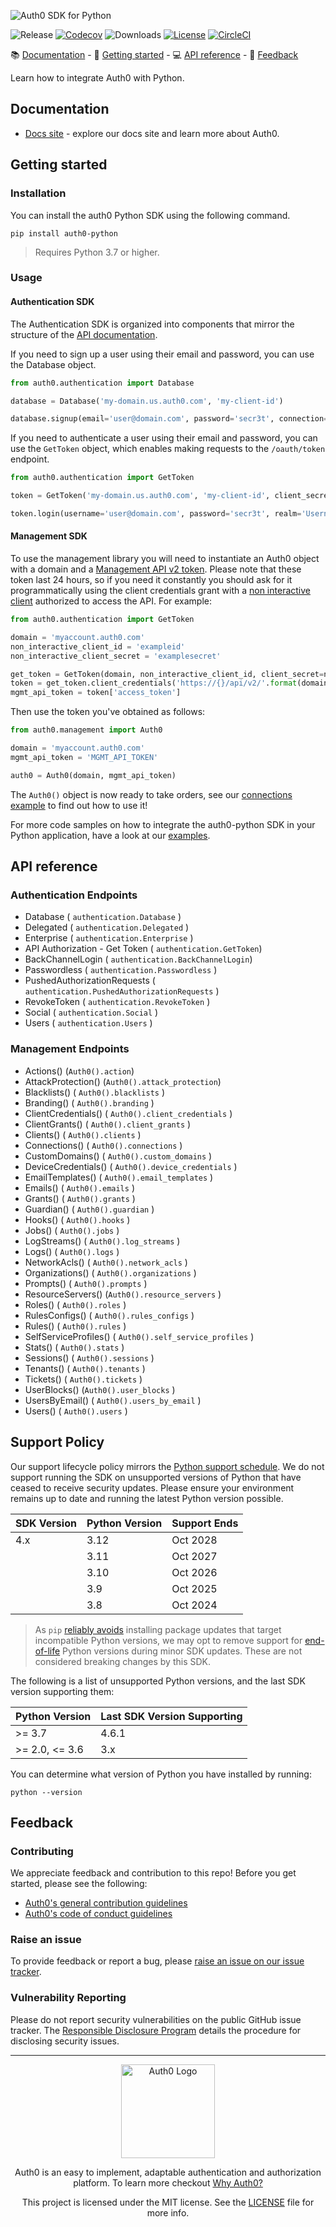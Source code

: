 ![Auth0 SDK for Python](https://cdn.auth0.com/website/sdks/banners/auth0-python-banner.png)

![Release](https://img.shields.io/pypi/v/auth0-python)
[![Codecov](https://img.shields.io/codecov/c/github/auth0/auth0-python)](https://codecov.io/gh/auth0/auth0-python)
![Downloads](https://img.shields.io/pypi/dw/auth0-python)
[![License](https://img.shields.io/:license-MIT-blue.svg?style=flat)](https://opensource.org/licenses/MIT)
[![CircleCI](https://img.shields.io/circleci/build/github/auth0/auth0-python)](https://circleci.com/gh/auth0/auth0-python)

<div>
📚 <a href="#documentation">Documentation</a> - 🚀 <a href="#getting-started">Getting started</a> - 💻 <a href="#api-reference">API reference</a> - 💬 <a href="#feedback">Feedback</a>
</div>


Learn how to integrate Auth0 with Python.
## Documentation
- [Docs site](https://www.auth0.com/docs) - explore our docs site and learn more about Auth0.

## Getting started
### Installation
You can install the auth0 Python SDK using the following command.
```
pip install auth0-python
```

> Requires Python 3.7 or higher.

### Usage

#### Authentication SDK
The Authentication SDK is organized into components that mirror the structure of the
[API documentation](https://auth0.com/docs/auth-api).

If you need to sign up a user using their email and password, you can use the Database object.

```python
from auth0.authentication import Database

database = Database('my-domain.us.auth0.com', 'my-client-id')

database.signup(email='user@domain.com', password='secr3t', connection='Username-Password-Authentication')
```

If you need to authenticate a user using their email and password, you can use the `GetToken` object, which enables making requests to the `/oauth/token` endpoint.

```python
from auth0.authentication import GetToken

token = GetToken('my-domain.us.auth0.com', 'my-client-id', client_secret='my-client-secret')

token.login(username='user@domain.com', password='secr3t', realm='Username-Password-Authentication')
```

#### Management SDK
To use the management library you will need to instantiate an Auth0 object with a domain and a [Management API v2 token](https://auth0.com/docs/api/management/v2/tokens). Please note that these token last 24 hours, so if you need it constantly you should ask for it programmatically using the client credentials grant with a [non interactive client](https://auth0.com/docs/api/management/v2/tokens#1-create-and-authorize-a-client) authorized to access the API. For example:

```python
from auth0.authentication import GetToken

domain = 'myaccount.auth0.com'
non_interactive_client_id = 'exampleid'
non_interactive_client_secret = 'examplesecret'

get_token = GetToken(domain, non_interactive_client_id, client_secret=non_interactive_client_secret)
token = get_token.client_credentials('https://{}/api/v2/'.format(domain))
mgmt_api_token = token['access_token']
```

Then use the token you've obtained as follows:

```python
from auth0.management import Auth0

domain = 'myaccount.auth0.com'
mgmt_api_token = 'MGMT_API_TOKEN'

auth0 = Auth0(domain, mgmt_api_token)
```

The `Auth0()` object is now ready to take orders, see our [connections example](https://github.com/auth0/auth0-python/blob/master/EXAMPLES.md#connections) to find out how to use it!

For more code samples on how to integrate the auth0-python SDK in your Python application, have a look at our [examples](https://github.com/auth0/auth0-python/blob/master/EXAMPLES.md).

## API reference

### Authentication Endpoints

- Database ( `authentication.Database` )
- Delegated ( `authentication.Delegated` )
- Enterprise ( `authentication.Enterprise` )
- API Authorization - Get Token ( `authentication.GetToken`)
- BackChannelLogin ( `authentication.BackChannelLogin`)
- Passwordless ( `authentication.Passwordless` )
- PushedAuthorizationRequests ( `authentication.PushedAuthorizationRequests` )
- RevokeToken ( `authentication.RevokeToken` )
- Social ( `authentication.Social` )
- Users ( `authentication.Users` )


### Management Endpoints

- Actions() (`Auth0().action`)
- AttackProtection() (`Auth0().attack_protection`)
- Blacklists() ( `Auth0().blacklists` )
- Branding() ( `Auth0().branding` )
- ClientCredentials() ( `Auth0().client_credentials` )
- ClientGrants() ( `Auth0().client_grants` )
- Clients() ( `Auth0().clients` )
- Connections() ( `Auth0().connections` )
- CustomDomains() ( `Auth0().custom_domains` )
- DeviceCredentials() ( `Auth0().device_credentials` )
- EmailTemplates() ( `Auth0().email_templates` )
- Emails() ( `Auth0().emails` )
- Grants() ( `Auth0().grants` )
- Guardian() ( `Auth0().guardian` )
- Hooks() ( `Auth0().hooks` )
- Jobs() ( `Auth0().jobs` )
- LogStreams() ( `Auth0().log_streams` )
- Logs() ( `Auth0().logs` )
- NetworkAcls() ( `Auth0().network_acls` )
- Organizations() ( `Auth0().organizations` )
- Prompts() ( `Auth0().prompts` )
- ResourceServers() (`Auth0().resource_servers` )
- Roles() ( `Auth0().roles` )
- RulesConfigs() ( `Auth0().rules_configs` )
- Rules() ( `Auth0().rules` )
- SelfServiceProfiles() ( `Auth0().self_service_profiles` )
- Stats() ( `Auth0().stats` )
- Sessions() ( `Auth0().sessions` )
- Tenants() ( `Auth0().tenants` )
- Tickets() ( `Auth0().tickets` )
- UserBlocks() (`Auth0().user_blocks` )
- UsersByEmail() ( `Auth0().users_by_email` )
- Users() ( `Auth0().users` )

## Support Policy

Our support lifecycle policy mirrors the [Python support schedule](https://devguide.python.org/versions/). We do not support running the SDK on unsupported versions of Python that have ceased to receive security updates. Please ensure your environment remains up to date and running the latest Python version possible.

| SDK Version | Python Version | Support Ends |
|-------------|----------------|--------------|
| 4.x         | 3.12           | Oct 2028     |
|             | 3.11           | Oct 2027     |
|             | 3.10           | Oct 2026     |
|             | 3.9            | Oct 2025     |
|             | 3.8            | Oct 2024     |

> As `pip` [reliably avoids](https://packaging.python.org/en/latest/tutorials/packaging-projects/#configuring-metadata) installing package updates that target incompatible Python versions, we may opt to remove support for [end-of-life](https://en.wikipedia.org/wiki/CPython#Version_history) Python versions during minor SDK updates. These are not considered breaking changes by this SDK.

The following is a list of unsupported Python versions, and the last SDK version supporting them:

| Python Version | Last SDK Version Supporting |
|----------------|-----------------------------|
| >= 3.7         | 4.6.1                       |
| >= 2.0, <= 3.6 | 3.x                         |

You can determine what version of Python you have installed by running:

```
python --version
```

## Feedback

### Contributing

We appreciate feedback and contribution to this repo! Before you get started, please see the following:

- [Auth0's general contribution guidelines](https://github.com/auth0/open-source-template/blob/master/GENERAL-CONTRIBUTING.md)
- [Auth0's code of conduct guidelines](https://github.com/auth0/open-source-template/blob/master/CODE-OF-CONDUCT.md)

### Raise an issue

To provide feedback or report a bug, please [raise an issue on our issue tracker](https://github.com/auth0/auth0-python/issues).

### Vulnerability Reporting

Please do not report security vulnerabilities on the public GitHub issue tracker. The [Responsible Disclosure Program](https://auth0.com/responsible-disclosure-policy) details the procedure for disclosing security issues.

---

<p align="center">
  <picture>
    <source media="(prefers-color-scheme: light)" srcset="https://cdn.auth0.com/website/sdks/logos/auth0_light_mode.png"   width="150">
    <source media="(prefers-color-scheme: dark)" srcset="https://cdn.auth0.com/website/sdks/logos/auth0_dark_mode.png" width="150">
    <img alt="Auth0 Logo" src="https://cdn.auth0.com/website/sdks/logos/auth0_light_mode.png" width="150">
  </picture>
</p>
<p align="center">Auth0 is an easy to implement, adaptable authentication and authorization platform. To learn more checkout <a href="https://auth0.com/why-auth0">Why Auth0?</a></p>
<p align="center">
This project is licensed under the MIT license. See the <a href="https://github.com/auth0/auth0-python/blob/master/LICENSE"> LICENSE</a> file for more info.</p>
